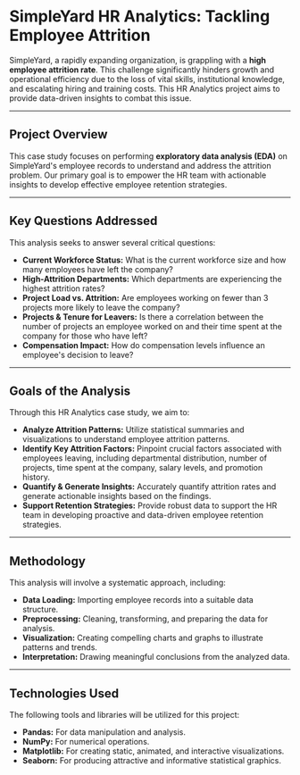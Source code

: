 # SimpleYard HR Analytics: Tackling Employee Attrition

SimpleYard, a rapidly expanding organization, is grappling with a **high employee attrition rate**. This challenge significantly hinders growth and operational efficiency due to the loss of vital skills, institutional knowledge, and escalating hiring and training costs. This HR Analytics project aims to provide data-driven insights to combat this issue.

---

## Project Overview

This case study focuses on performing **exploratory data analysis (EDA)** on SimpleYard's employee records to understand and address the attrition problem. Our primary goal is to empower the HR team with actionable insights to develop effective employee retention strategies.

---

## Key Questions Addressed

This analysis seeks to answer several critical questions:

* **Current Workforce Status:** What is the current workforce size and how many employees have left the company?
* **High-Attrition Departments:** Which departments are experiencing the highest attrition rates?
* **Project Load vs. Attrition:** Are employees working on fewer than 3 projects more likely to leave the company?
* **Projects & Tenure for Leavers:** Is there a correlation between the number of projects an employee worked on and their time spent at the company for those who have left?
* **Compensation Impact:** How do compensation levels influence an employee's decision to leave?

---

## Goals of the Analysis

Through this HR Analytics case study, we aim to:

* **Analyze Attrition Patterns:** Utilize statistical summaries and visualizations to understand employee attrition patterns.
* **Identify Key Attrition Factors:** Pinpoint crucial factors associated with employees leaving, including departmental distribution, number of projects, time spent at the company, salary levels, and promotion history.
* **Quantify & Generate Insights:** Accurately quantify attrition rates and generate actionable insights based on the findings.
* **Support Retention Strategies:** Provide robust data to support the HR team in developing proactive and data-driven employee retention strategies.

---

## Methodology

This analysis will involve a systematic approach, including:

* **Data Loading:** Importing employee records into a suitable data structure.
* **Preprocessing:** Cleaning, transforming, and preparing the data for analysis.
* **Visualization:** Creating compelling charts and graphs to illustrate patterns and trends.
* **Interpretation:** Drawing meaningful conclusions from the analyzed data.

---

## Technologies Used

The following tools and libraries will be utilized for this project:

* **Pandas:** For data manipulation and analysis.
* **NumPy:** For numerical operations.
* **Matplotlib:** For creating static, animated, and interactive visualizations.
* **Seaborn:** For producing attractive and informative statistical graphics.
